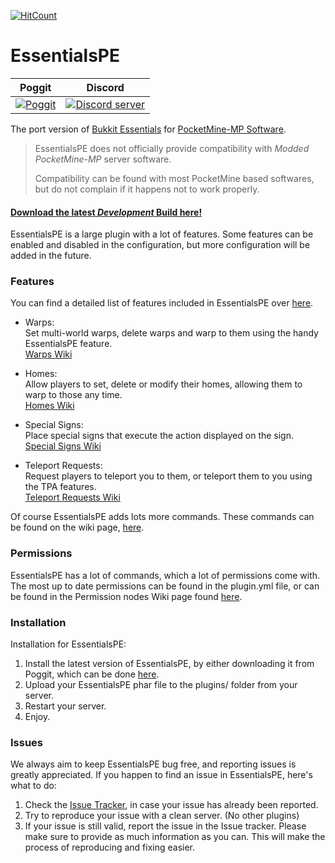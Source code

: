 [![HitCount](http://hits.dwyl.io/YTiStrafeNubzHD/EssentialsPE.svg)](http://hits.dwyl.io/YTiStrafeNubzHD/EssentialsPE)

EssentialsPE  
=========

| Poggit | Discord |
| :---: | :---: |
[![Poggit](https://poggit.pmmp.io/ci.shield/YTiStrafeNubzHD/EssentialsPE/EssentialsPE)](https://poggit.pmmp.io/ci/YTiStrafeNubzHD/EssentialsPE/EssentialsPE) | <a href="https://discord.gg/NgHf9jt"><img src="https://discordapp.com/api/guilds/402639859535052811/embed.png" alt="Discord server"/></a> |


The port version of [Bukkit Essentials](http://dev.bukkit.org/bukkit-plugins/essentials/) for [PocketMine-MP Software](http://www.pmmp.io/).

> EssentialsPE does not officially provide compatibility with _Modded PocketMine-MP_ server software.
>
> Compatibility can be found with most PocketMine based softwares, but do not complain if it happens not to work properly.

#### [Download the latest _Development_ Build here!](https://poggit.pmmp.io/ci/poggit-orphanage/EssentialsPE/EssentialsPE)

EssentialsPE is a large plugin with a lot of features. Some features can be enabled and disabled in the configuration, but more configuration will be added in the future.

### Features
You can find a detailed list of features included in EssentialsPE over [here](https://github.com/LegendOfMCPE/EssentialsPE/wiki).</br>
 - Warps:<br>
 Set multi-world warps, delete warps and warp to them using the handy EssentialsPE feature.<br>
 [Warps Wiki](https://github.com/LegendOfMCPE/EssentialsPE/wiki/Commands-List#warp-commands)
 
 - Homes:<br>
 Allow players to set, delete or modify their homes, allowing them to warp to those any time.<br>
 [Homes Wiki](https://github.com/LegendOfMCPE/EssentialsPE/wiki/Commands-List#home-commands)
 
 - Special Signs:<br>
 Place special signs that execute the action displayed on the sign.<br>
 [Special Signs Wiki](https://github.com/LegendOfMCPE/EssentialsPE/wiki/Special-Signs)

 - Teleport Requests:<br>
 Request players to teleport you to them, or teleport them to you using the TPA features.<br>
 [Teleport Requests Wiki](https://github.com/LegendOfMCPE/EssentialsPE/wiki/Commands-List#teleport-requests-commands)

Of course EssentialsPE adds lots more commands. These commands can be found on the wiki page, [here](https://github.com/LegendOfMCPE/EssentialsPE/wiki/Commands-List).

### Permissions
EssentialsPE has a lot of commands, which a lot of permissions come with. The most up to date permissions can be found in the plugin.yml file, or can be found in the Permission nodes Wiki page found [here](https://github.com/LegendOfMCPE/EssentialsPE/wiki/Permission-Nodes).

### Installation
Installation for EssentialsPE:<br>
1. Install the latest version of EssentialsPE, by either downloading it from Poggit, which can be done [here](https://poggit.pmmp.io/ci/LegendOfMCPE/EssentialsPE/EssentialsPE).<br>
2. Upload your EssentialsPE phar file to the plugins/ folder from your server.<br>
3. Restart your server.<br>
4. Enjoy.<br>

### Issues
We always aim to keep EssentialsPE bug free, and reporting issues is greatly appreciated. If you happen to find an issue in EssentialsPE, here's what to do:<br>
1. Check the [Issue Tracker](https://github.com/poggit-orphanage/EssentialsPE/issues), in case your issue has already been reported.<br>
2. Try to reproduce your issue with a clean server. (No other plugins)<br>
3. If your issue is still valid, report the issue in the Issue tracker. Please make sure to provide as much information as you can. This will make the process of reproducing and fixing easier.<br>
